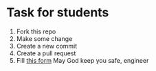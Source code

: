 # Task for students
1. Fork this repo
2. Make some change
2. Create a new commit
3. Create a pull request
4. Fill [this form](https://forms.gle/22jUzs3MDdmS8RiX8)
May God keep you safe, engineer
